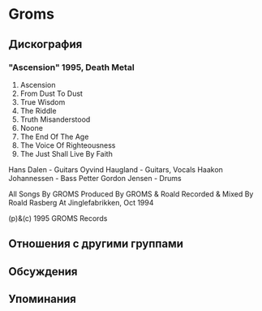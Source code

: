 # Groms



## Дискография

### "Ascension" 1995, Death Metal

1. Ascension
2. From Dust To Dust
3. True Wisdom
4. The Riddle
5. Truth Misanderstood
6. Noone
7. The End Of The Age
8. The Voice Of Righteousness
9. The Just Shall Live By Faith

 Hans Dalen - Guitars
 Oyvind Haugland - Guitars, Vocals
 Haakon Johannessen - Bass
 Petter Gordon Jensen - Drums

All Songs By GROMS
Produced By GROMS & Roald
Recorded & Mixed By Roald Rasberg At Jinglefabrikken, Oct 1994

(p)&(c) 1995 GROMS Records


## Отношения с другими группами


## Обсуждения


## Упоминания

